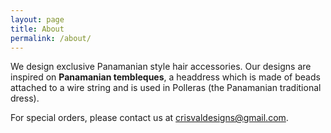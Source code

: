 ```yaml
---
layout: page
title: About
permalink: /about/
---
```


We design exclusive Panamanian style hair accessories. Our designs are inspired on **Panamanian tembleques**, a headdress which is made of beads attached to a wire string and is used in Polleras (the Panamanian traditional dress).

For special orders, please contact us at [crisvaldesigns@gmail.com](mailto:crisvaldesigns@gmail.com).

